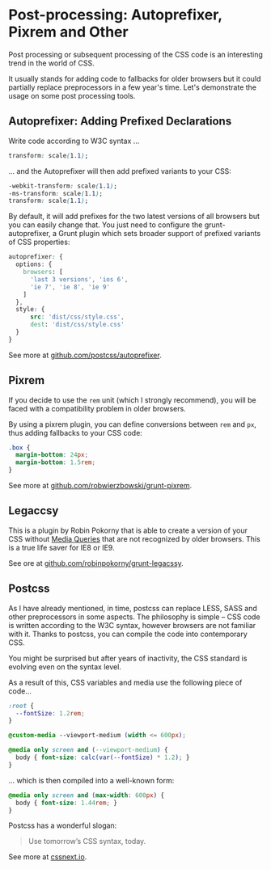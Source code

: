Post-processing: Autoprefixer, Pixrem and Other
===============================================

Post processing or subsequent processing of the CSS code is an interesting trend
in the world of CSS.

It usually stands for adding code to fallbacks for older browsers but it could
partially replace preprocessors in a few year's time. Let's demonstrate the
usage on some post processing tools.

Autoprefixer: Adding Prefixed Declarations
------------------------------------------

Write code according to W3C syntax …

```css
transform: scale(1.1);
```

… and the Autoprefixer will then add prefixed variants to your CSS:

```css
-webkit-transform: scale(1.1);
-ms-transform: scale(1.1);
transform: scale(1.1);
```

By default, it will add prefixes for the two latest versions of all browsers but
you can easily change that. You just need to configure the grunt-autoprefixer, a
Grunt plugin which sets broader support of prefixed variants of CSS properties:

```css
autoprefixer: {
  options: {
    browsers: [
      'last 3 versions', 'ios 6',
      'ie 7', 'ie 8', 'ie 9'
    ]
  },
  style: {
      src: 'dist/css/style.css',
      dest: 'dist/css/style.css'
  }
}
```

See more at
[github.com/postcss/autoprefixer](https://github.com/postcss/autoprefixer).

Pixrem
------

If you decide to use the `rem` unit (which I strongly recommend), you will be
faced with a compatibility problem in older browsers.

By using a pixrem plugin, you can define conversions between `rem` and `px`,
thus adding fallbacks to your CSS code:

```css
.box {
  margin-bottom: 24px;
  margin-bottom: 1.5rem;
}
```

See more at
[github.com/robwierzbowski/grunt-pixrem](https://github.com/robwierzbowski/grunt-pixrem).

Legaccsy
--------

This is a plugin by Robin Pokorny that is able to create a version of your CSS
without [Media Queries](css3-media-queries.md) that are not recognized by older browsers. This is a true
life saver for IE8 or IE9.

See ore at
[github.com/robinpokorny/grunt-legacssy](https://github.com/robinpokorny/grunt-legacssy).

Postcss
-------

As I have already mentioned, in time, postcss can replace LESS, SASS and other
preprocessors in some aspects. The philosophy is simple – CSS code is written
according to the W3C syntax, however browsers are not familiar with it. Thanks
to postcss, you can compile the code into contemporary CSS.

You might be surprised but after years of inactivity, the CSS standard is
evolving even on the syntax level.

As a result of this, CSS variables and media use the following piece of code...

```css
:root {
  --fontSize: 1.2rem;
}

@custom-media --viewport-medium (width <= 600px);

@media only screen and (--viewport-medium) {
  body { font-size: calc(var(--fontSize) * 1.2); }
}
```

… which is then compiled into a well-known form:

```css
@media only screen and (max-width: 600px) {
  body { font-size: 1.44rem; }
}
```

Postcss has a wonderful slogan:

>   Use tomorrow’s CSS syntax, today.

See more at [cssnext.io](http://cssnext.io/).
